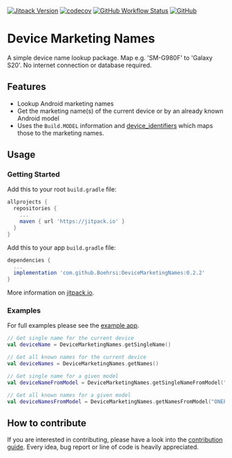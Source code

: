 [![Jitpack Version](https://jitpack.io/v/Boehrsi/DeviceMarketingNames.svg)](https://jitpack.io/#Boehrsi/DeviceMarketingNames)
[![codecov](https://codecov.io/gh/Boehrsi/DeviceMarketingNames/branch/main/graph/badge.svg?token=FDL6MM474N)](https://codecov.io/gh/Boehrsi/DeviceMarketingNames)
[![GitHub Workflow Status](https://img.shields.io/github/workflow/status/boehrsi/devicemarketingnames/Main)](https://github.com/Boehrsi/DeviceMarketingNames/actions)
[![GitHub](https://img.shields.io/github/license/boehrsi/devicemarketingnames)](https://github.com/Boehrsi/devicemarketingnames/blob/main/LICENSE)

# Device Marketing Names

A simple device name lookup package. Map e.g. 'SM-G980F' to 'Galaxy S20'. No internet connection or database required.

## Features

- Lookup Android marketing names
- Get the marketing name(s) of the current device or by an already known Android model
- Uses the `Build.MODEL` information and [device_identifiers](https://github.com/Boehrsi/device_identifiers) which maps those to the marketing names.

## Usage

### Getting Started

Add this to your root `build.gradle` file:

```groovy
allprojects {
  repositories {
    ...
    maven { url 'https://jitpack.io' }
  }
}
```

Add this to your app `build.gradle` file:

```groovy
dependencies {
  ...
  implementation 'com.github.Boehrsi:DeviceMarketingNames:0.2.2'
}
```

More information on [jitpack.io](https://jitpack.io/#Boehrsi/DeviceMarketingNames/).

### Examples

For full examples please see the [example app](https://github.com/Boehrsi/DeviceMarketingNames/blob/main/app/src/main/java/de/boehrsi/devicemarketingnames/example/MainActivity.kt).

```kotlin
// Get single name for the current device
val deviceName = DeviceMarketingNames.getSingleName()

// Get all known names for the current device
val deviceNames = DeviceMarketingNames.getNames()

// Get single name for a given model
val deviceNameFromModel = DeviceMarketingNames.getSingleNameFromModel("ONEPLUS A5010")

// Get all known names for a given model
val deviceNamesFromModel = DeviceMarketingNames.getNamesFromModel("ONEPLUS A5010");
```

## How to contribute

If you are interested in contributing, please have a look into
the [contribution guide](https://github.com/Boehrsi/devicemarketingnames/blob/main/CONTRIBUTING.md). Every idea, bug report or line of code is heavily
appreciated.
